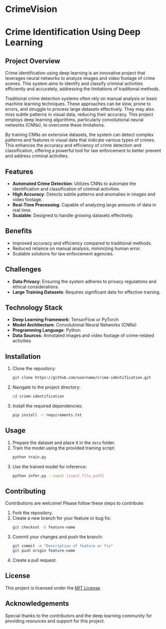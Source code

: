 # CrimeVision

# Crime Identification Using Deep Learning

## Project Overview
Crime identification using deep learning is an innovative project that leverages neural networks to analyze images and video footage of crime scenes. This system aims to identify and classify criminal activities efficiently and accurately, addressing the limitations of traditional methods.

Traditional crime detection systems often rely on manual analysis or basic machine learning techniques. These approaches can be slow, prone to errors, and struggle to process large datasets effectively. They may also miss subtle patterns in visual data, reducing their accuracy. This project employs deep learning algorithms, particularly convolutional neural networks (CNNs), to overcome these limitations.

By training CNNs on extensive datasets, the system can detect complex patterns and features in visual data that indicate various types of crimes. This enhances the accuracy and efficiency of crime detection and classification, offering a powerful tool for law enforcement to better prevent and address criminal activities.

## Features
- **Automated Crime Detection**: Utilizes CNNs to automate the identification and classification of criminal activities.
- **High Accuracy**: Detects subtle patterns and anomalies in images and video footage.
- **Real-Time Processing**: Capable of analyzing large amounts of data in real time.
- **Scalable**: Designed to handle growing datasets effectively.

## Benefits
- Improved accuracy and efficiency compared to traditional methods.
- Reduced reliance on manual analysis, minimizing human error.
- Scalable solutions for law enforcement agencies.

## Challenges
- **Data Privacy**: Ensuring the system adheres to privacy regulations and ethical considerations.
- **Large Training Datasets**: Requires significant data for effective training.

## Technology Stack
- **Deep Learning Framework**: TensorFlow or PyTorch
- **Model Architecture**: Convolutional Neural Networks (CNNs)
- **Programming Language**: Python
- **Data Sources**: Annotated images and video footage of crime-related activities

## Installation
1. Clone the repository:
   ```bash
   git clone https://github.com/username/crime-identification.git
   ```
2. Navigate to the project directory:
   ```bash
   cd crime-identification
   ```
3. Install the required dependencies:
   ```bash
   pip install -r requirements.txt
   ```

## Usage
1. Prepare the dataset and place it in the `data` folder.
2. Train the model using the provided training script:
   ```bash
   python train.py
   ```
3. Use the trained model for inference:
   ```bash
   python infer.py --input [input_file_path]
   ```

## Contributing
Contributions are welcome! Please follow these steps to contribute:
1. Fork the repository.
2. Create a new branch for your feature or bug fix:
   ```bash
   git checkout -b feature-name
   ```
3. Commit your changes and push the branch:
   ```bash
   git commit -m "Description of feature or fix"
   git push origin feature-name
   ```
4. Create a pull request.

## License
This project is licensed under the [MIT License](LICENSE).

## Acknowledgements
Special thanks to the contributors and the deep learning community for providing resources and support for this project.
